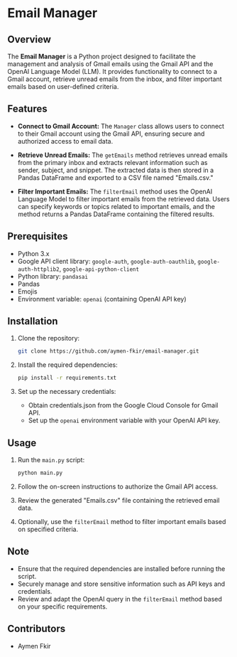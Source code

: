 # Email Manager

## Overview

The **Email Manager** is a Python project designed to facilitate the management and analysis of Gmail emails using the Gmail API and the OpenAI Language Model (LLM). 
It provides functionality to connect to a Gmail account, retrieve unread emails from the inbox, and filter important emails based on user-defined criteria.

## Features

- **Connect to Gmail Account:** The `Manager` class allows users to connect to their Gmail account using the Gmail API, ensuring secure and authorized access to email data.

- **Retrieve Unread Emails:** The `getEmails` method retrieves unread emails from the primary inbox and extracts relevant information such as sender, subject, and snippet.
  The extracted data is then stored in a Pandas DataFrame and exported to a CSV file named "Emails.csv."

- **Filter Important Emails:** The `filterEmail` method uses the OpenAI Language Model to filter important emails from the retrieved data.
  Users can specify keywords or topics related to important emails, and the method returns a Pandas DataFrame containing the filtered results.

## Prerequisites

- Python 3.x
- Google API client library: `google-auth`, `google-auth-oauthlib`, `google-auth-httplib2`, `google-api-python-client`
- Python library: `pandasai`
- Pandas
- Emojis
- Environment variable: `openai` (containing OpenAI API key)

## Installation

1. Clone the repository:

   ```bash
   git clone https://github.com/aymen-fkir/email-manager.git
   ```

2. Install the required dependencies:

   ```bash
   pip install -r requirements.txt
   ```

3. Set up the necessary credentials:

   - Obtain credentials.json from the Google Cloud Console for Gmail API.
   - Set up the `openai` environment variable with your OpenAI API key.

## Usage

1. Run the `main.py` script:

   ```bash
   python main.py
   ```

2. Follow the on-screen instructions to authorize the Gmail API access.

3. Review the generated "Emails.csv" file containing the retrieved email data.

4. Optionally, use the `filterEmail` method to filter important emails based on specified criteria.

## Note

- Ensure that the required dependencies are installed before running the script.
- Securely manage and store sensitive information such as API keys and credentials.
- Review and adapt the OpenAI query in the `filterEmail` method based on your specific requirements.

## Contributors

- Aymen Fkir
